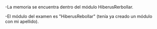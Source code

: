 -La memoria se encuentra dentro del módulo HiberusRerbollar.

-El módulo del examen es "HiberusRebollar" (tenía ya creado un módulo con mi apellido).
